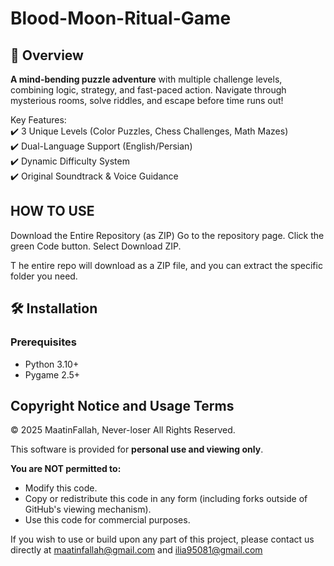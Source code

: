 # Blood-Moon-Ritual-Game
## 🚀 Overview  
**A mind-bending puzzle adventure** with multiple challenge levels, combining logic, strategy, and fast-paced action. Navigate through mysterious rooms, solve riddles, and escape before time runs out!  

Key Features:  
✔️ 3 Unique Levels (Color Puzzles, Chess Challenges, Math Mazes)  
✔️ Dual-Language Support (English/Persian)  
✔️ Dynamic Difficulty System  
✔️ Original Soundtrack & Voice Guidance  

## HOW TO USE
Download the Entire Repository (as ZIP)
    Go to the repository page.
    Click the green Code button.
    Select Download ZIP.

T  he entire repo will download as a ZIP file, and you can extract the specific folder you need.
## 🛠️ Installation  
### Prerequisites  
- Python 3.10+  
- Pygame 2.5+ 
## Copyright Notice and Usage Terms

© 2025 MaatinFallah, Never-loser All Rights Reserved.

This software is provided for **personal use and viewing only**.

**You are NOT permitted to:**
* Modify this code.
* Copy or redistribute this code in any form (including forks outside of GitHub's viewing mechanism).
* Use this code for commercial purposes.

If you wish to use or build upon any part of this project, please contact us directly at maatinfallah@gmail.com and ilia95081@gmail.com


